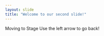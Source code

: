 ```yaml
---
layout: slide
title: "Welcome to our second slide!"
---
```

Moving to Stage 
Use the left arrow to go back!
